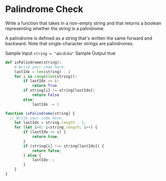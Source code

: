 # Palindrome Check

  Write a function that takes in a non-empty string and that returns a boolean
  representing whether the string is a palindrome.
  
  A palindrome is defined as a string that's written the same forward and
  backward. Note that single-character strings are palindromes.
  
  Sample Input
  ```string = "abcdcba"```
  Sample Output
  true
```python
def isPalindrome(string):
    # Write your code here.
    lastIdx = len(string) - 1
	for i in range(len(string)):
		if lastIdx <= i:
			return True
		if string[i] != string[lastIdx]:
			return False
		else:
			lastIdx -= 1
```
```javascript
function isPalindrome(string) {
  // Write your code here.
	let lastIdx = string.length - 1;
	for (let i=0; i<string.length; i++) {
		if (lastIdx <= i) {
			return true;
		}
		if (string[i] !== string[lastIdx]) {
			return false;
		} else {
			lastIdx--;
		}
	}
}
```
